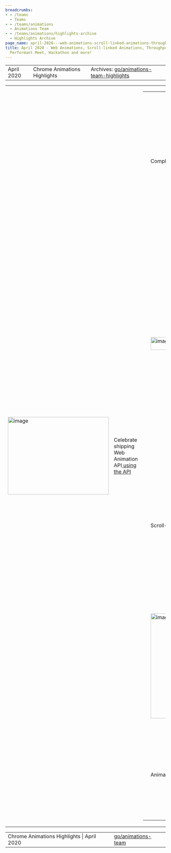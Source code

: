 ```yaml
---
breadcrumbs:
- - /teams
  - Teams
- - /teams/animations
  - Animations Team
- - /teams/animations/highlights-archive
  - Highlights Archive
page_name: april-2020---web-animations-scroll-linked-animations-throughput-metrics-and-more
title: April 2020 - Web Animations, Scroll-linked Animations, Throughput Metrics,
  Performant Meet, Hackathon and more!
---
```


<table>
<tr>

<td>April 2020</td>

<td>Chrome Animations Highlights</td>

<td>Archives: <a href="http://go/animations-team-highlights">go/animations-team-highlights</a></td>

</tr>
</table>

<table>
<tr>

<td><img alt="image" src="https://lh5.googleusercontent.com/Asd0BAjki50O1Jd36jqK8YY87ftxZs4-UTyjagI2h_J-YXt_TCDKwOVcib-lSWoPZzyqhL9DmvaipvwzNVLkpwxr3acGYHXxUbY2m3xeNtuBRmz70cD3ii11lX7NceLqahtL_5Uf" height=244 width=317></td>

<td>Celebrate shipping Web Animation API<a href="https://jsbin.com/weqamosare/1/edit"> using the API</a></td>

<td><table></td>
<td><tr></td>

<td><td colspan=2>Complete Web Animation API in M84!</td></td>

<td><td colspan=2>The <a href="https://drafts.csswg.org/web-animations-1/">API</a> provides developers with a powerful way to create and control animations on the web including existing CSS Animations and Transitions. After years of effort by the Animation team, Kevin (kevers@) sent out the final <a href="https://groups.google.com/a/chromium.org/forum/#!topic/blink-dev/Wu4yPMznUw0">Intent to Ship</a> and turned on the feature <a href="https://chromium-review.googlesource.com/c/chromium/src/+/2161345">by default</a> in M84! Here is a <a href="https://docs.google.com/document/d/1sWAEytrZDxQWnnqozMSzI2lHvIJ0kF3dzgy9Q1PbYjE/edit">showcase</a> of all the new features. This was a collaborative effort with other browsers which is why the same rich API would be available in <a href="https://webkit.org/blog/10266/web-animations-in-safari-13-1/">Safari</a> and <a href="https://hacks.mozilla.org/2020/04/firefox-75-ambitions-for-april/">Firefox</a> as well. There is still <a href="https://github.com/w3c/csswg-drafts/labels/web-animations-2">room for improvement</a> but let’s take some time to celebrate this big milestone in animations! Thanks to the dozens of developers across five+ organizations (Chrome, Microsoft, Firefox, Igalia, Opera etc.) who have contributed to this! </td></td>

<td><td colspan=2><img alt="image" src="https://lh5.googleusercontent.com/LqXcIohcW0fR8okipubge1E96AcHRzz3xbiq4OubalRtluI5uHTUXSmkFMPNNqy2tLIkW4sRA2sVT8Ugg_wxNNCxvLXMc7wVyhWzcv0tlcNba_EhRbQJKJlTMj_iGoeBzR0z28Ac" height=230 width=459></td></td>

<td><td colspan=2>A long journey of shipping Web Animation API</td></td>

<td></tr></td>
<td><tr></td>
<td></tr></td>
<td><tr></td>

<td><td><img alt="image" src="https://lh4.googleusercontent.com/YcuCWIgXIi7sSxu3o_nP5sEfCPm9JC3eFAe4-xHZ3KC3UXV5FkXsOZJqUUdZo7X9M8TcWU_CIC-ZhOZZjxiIgvZqI0jA6deOklMCJ3BgMLKhB7HBS0rw5g-aSp0Hj3_mWR6INTTp" height=40 width=273></td></td>

<td><td>Green Volume Meter</td></td>

<td><td>Google Meet usage has surged significantly, <a href="https://www.theverge.com/2020/4/28/21240434/google-meet-three-million-users-per-day-pichai-earnings">adding 3M users per day</a>. We’ve noticed that the green volume meter was unexpectedly re-rastered during animation, causing significant CPU usage. Rob (flackr@) came to the rescue and <a href="https://bugs.chromium.org/p/chromium/issues/detail">fixed</a> the issue by preserving the raster scale for animations with will-change: transform. This avoids unnecessary and expensive rasterization, and should greatly reduce CPU/power usage. </td></td>

<td><td><img alt="image" src="https://lh4.googleusercontent.com/xs4GcGU_ey6XxTBPJndhQgyTwZTMiNFuTX3bOTnxgImBUZGsXFIvlhTMbv-x28U93zhNiZP3TC168i_8MloXC2zT3iZxd-zWw6CLHSVYfijGqMQCHLqAwo5fNp6bT2sJes9VsL6o" height=152 width=280></td></td>

<td><td>Better Frame Throughput Metrics</td></td>

<td><td>Frame Throughput is severely impacted during initial page load, often dominating the metric. Xida (xidachen@) modified the sampling logic to measure from 5s to 10s, resulting in more accurate and meaningful values. One site’s dropped frames moved from 84% to 15% at 50th percentile and 99% to 75% at the 95th percentile.</td></td>

<td></tr></td>
<td><tr></td>

<td><td colspan=2>Scroll-linked Animations</td></td>

<td><td colspan=2>It’s been a productive month for scroll-linked animations. Majid (majidvp@) and Yi (yigu@) wrote a full-fledged <a href="https://github.com/w3c/csswg-drafts/blob/master/scroll-animations-1/EXPLAINER.md">explainer</a> for scroll timeline discussing many of the design trade-offs and showcasing multiple examples. Olga (<a href="mailto:gerchiko@microsoft.com">gerchiko@microsoft.com</a>) landed the spec change and implementation for using “zero” as initial start time for scroll-linked animation. Majid landed implementation for <a href="https://github.com/w3c/csswg-drafts/issues/4337">element-based scroll offset</a> and Yi added full support for running scroll-linked animations on the compositor. We now have enough implemented to see the <a href="https://majido.github.io/scroll-timeline/demo/parallax/">demo</a> we built using polyfill now works natively in Chrome Canary with the flag enable-experimental-web-platform-features.</td></td>

<td></tr></td>
<td><tr></td>

<td><td><img alt="image" src="https://lh4.googleusercontent.com/DrrQOx_U_ImfrYijLwAGdIm_khjezvah8V_DwBsvjgErlu-JBozu03cJ4oBy2k3yoGby56gfExyyGK210bfPnF5gMshGzXO4TuWhJ46fgW6N_GCAdG1oJ83s9JbXtDRLSkWRymYM" height=330 width=257></td></td>

<td><td>The timeline start/end offsets are computed based on position of element on the page. When we increase the margin of the element the offsets get updated which affects currentTime and subsequently the animation output.</td></td>

<td><td><img alt="image" src="https://lh4.googleusercontent.com/7yFkBLxKEQnOW-Sdk10vdZluDxgGPQthrGPZG247xYSdHJiTDpmwuxk1mm9jNKFAR1orKDHaFO9abHThe-cdtZd20DjlRb4hdC0085ODhLqnzabP9PkpvtuiC5sYslmxtj5SFilB" height=329 width=254></td></td>

<td><td>Scroll-linked animations show up in devtools and can be scrubbed on-demand!</td></td>

<td></tr></td>
<td><tr></td>

<td><td colspan=2>Animations Team Hackathon</td></td>

<td><td colspan=2>To better understand the Web Animation APIs we’re using and experience the awesome ergonomics of them, and/or pain points, Gene (girard@) initiated the first ever Animations team 1-day hackathon. We created lots of fun experiments that exercise the new APIs: <a href="https://majido.github.io/animation_jam/app/index.html">interactive animation editor</a>, <a href="https://codepen.io/shengha2/pen/NWGWLvq">tetris</a>, <a href="https://codepen.io/yigu/pen/dyYPoLY">ping pong</a>, <a href="https://codepen.io/george-steel/pen/zYvYWxO">got it game</a>, <a href="https://jsbin.com/tanuzonixo/1/edit">pendulum </a>(<a href="https://docs.google.com/document/d/1VImYZIzh6mSRwBhSgwiUsB8Mj9NCASqMYzXEa4JXXk4/edit">explainer).</a></td></td>

<td><td colspan=2><img alt="image" src="https://lh4.googleusercontent.com/T_bcxoaClVBZ9n8k-zQlEaI9eMHlIamrMH4ydr7WSvu0hmvTec4RwW9ZsjCEc42w1VrhCY6QHwNXRFnUDmSkjHGvNBAKNXEb_x0C5qF2KegFbmFY2j01q_r4sBIbQnOVYdw66L4b" height=241 width=245></td></td>

<td><td colspan=2>Constructing the perfect pendulum: an exercise in using the web-animations API</td></td>

<td></tr></td>
<td><tr></td>
<td></tr></td>
<td></table></td>

</tr>
</table>

<table>
<tr>

<td>Chrome Animations Highlights | April 2020</td>

<td><a href="http://go/animations-team">go/animations-team</a></td>

</tr>
</table>